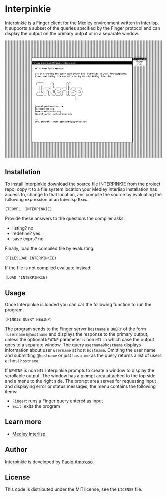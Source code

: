 # Interpinkie

Interpinkie is a Finger client for the Medley environment written in Interlisp. It supports a subset of the queries specified by the Finger protocol and can display the output on the primary output or in a separate window.

![Main window of the Interpinkie Interlisp Finger client](https://raw.githubusercontent.com/pamoroso/interpinkie/main/interpinkie.png)


## Installation

To install Interpinkie download the source file INTERPINKIE from the project repo, copy it to a file system location your Medley Interlisp installation has access to, change to that location, and compile the source by evaluating the following expression at an Interlisp Exec:

```
(TCOMPL 'INTERPINKIE)
```

Provide these answers to the questions the compiler asks:

* listing? no
* redefine? yes
* save exprs? no

Finally, load the compiled file by evaluating:

```lisp
(FILESLOAD INTERPINKIE)
```

If the file is not compiled evaluate instead:

```
(LOAD 'INTERPINKIE)
```

## Usage

Once Interpinkie is loaded you can call the following function to run the program.

```
(PINKIE QUERY NEWINP)
```

The program sends to the Finger server `hostname` a `QUERY` of the form `[username]@hostname` and displays the response to the primary output, unless the optional `NEWINP` parameter is non `NIL` in which case the output goes to a separate window. The query `username@hostname` displays information about user `username` at host `hostname`. Omitting the user name and submitting `@hostname` or just `hostname` as the query returns a list of users at host `hostname`.

If `NEWINP` is non `NIL` Interpinkie prompts to create a window to display the scrollable output. The window has a prompt area attached to the top side and a menu to the right side. The prompt area serves for requesting input and displaying error or status messages, the menu contains the following items:

* `Finger`: runs a Finger query entered as input
* `Exit`: exits the program


## Learn more

- [Medley Interlisp](https://interlisp.org)


## Author

Interpinkie is developed by [Paolo Amoroso](https://github.com/pamoroso).


## License

This code is distributed under the MIT license, see the `LICENSE` file.
